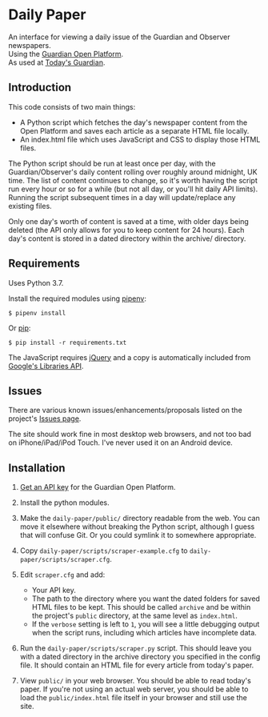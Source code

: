 # Daily Paper

An interface for viewing a daily issue of the Guardian and Observer newspapers.  
Using the [Guardian Open Platform](http://www.guardian.co.uk/open-platform).  
As used at [Today's Guardian](http://guardian.gyford.com/).


## Introduction

This code consists of two main things:

* A Python script which fetches the day's newspaper content from the Open Platform
  and saves each article as a separate HTML file locally.
* An index.html file which uses JavaScript and CSS to display those HTML files.

The Python script should be run at least once per day, with the Guardian/Observer's
daily content rolling over roughly around midnight, UK time. The list of content
continues to change, so it's worth having the script run every hour or so for a
while (but not all day, or you'll hit daily API limits). Running the script 
subsequent times in a day will update/replace any existing files.

Only one day's worth of content is saved at a time, with older days being deleted 
(the API only allows for you to keep content for 24 hours). Each day's content is
stored in a dated directory within the archive/ directory.


## Requirements

Uses Python 3.7.

Install the required modules using [pipenv](https://pipenv.readthedocs.io):

    $ pipenv install

Or [pip](https://pip.pypa.io/en/stable/):

	$ pip install -r requirements.txt

The JavaScript requires [jQuery](http://jquery.com/) and a copy is
automatically included from [Google's
Libraries API](http://code.google.com/apis/libraries/).


## Issues

There are various known issues/enhancements/proposals listed on the project's
[Issues page](https://github.com/philgyford/daily-paper/issues).

The site should work fine in most desktop web browsers, and not too bad on 
iPhone/iPad/iPod Touch. I've never used it on an Android device.


## Installation

1. [Get an API key](http://guardian.mashery.com/) for the Guardian Open
   Platform.

2. Install the python modules.

3. Make the `daily-paper/public/` directory readable from the web. You can move
   it elsewhere without breaking the Python script, although I guess that will
   confuse Git. Or you could symlink it to somewhere appropriate.

4. Copy `daily-paper/scripts/scraper-example.cfg` to `daily-paper/scripts/scraper.cfg`.

5. Edit `scraper.cfg` and add: 

	* Your API key.
	* The path to the directory where you want the dated folders for saved HTML
	  files to be kept. This should be called `archive` and be within the
	  project's `public` directory, at the same level as `index.html`.
	* If the `verbose` setting is left to `1`, you will see a little debugging
      output when the script runs, including which articles have incomplete
	  data.

6. Run the `daily-paper/scripts/scraper.py` script. This should leave you with
   a dated directory in the archive directory you specified in the config file.
   It should contain an HTML file for every article from today's paper.

7. View `public/` in your web browser. You should be able to read today's paper.
   If you're not using an actual web server, you should be able to load the
   `public/index.html` file itself in your browser and still use the site.
